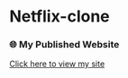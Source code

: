 # Netflix-clone
### 🌐 My Published Website
[Click here to view my site](https://raviraj-01.github.io/Netflix-clone/)

